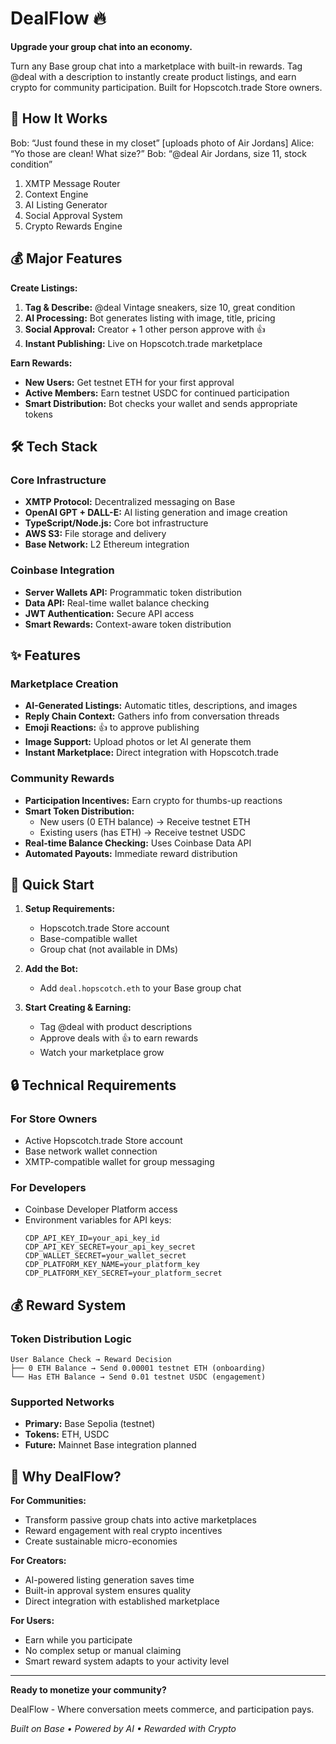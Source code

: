 # DealFlow 🔥

**Upgrade your group chat into an economy.**

Turn any Base group chat into a marketplace with built-in rewards. Tag @deal with a description to instantly create product listings, and earn crypto for community participation. Built for Hopscotch.trade Store owners.

## 🚀 How It Works

Bob: “Just found these in my closet” [uploads photo of Air Jordans]
Alice: “Yo those are clean! What size?”
Bob: “@deal Air Jordans, size 11, stock condition”

1. XMTP Message Router
2. Context Engine
3. AI Listing Generator
4. Social Approval System
5. Crypto Rewards Engine

## 💰 Major Features

**Create Listings:**
1. **Tag & Describe:** @deal Vintage sneakers, size 10, great condition
2. **AI Processing:** Bot generates listing with image, title, pricing
3. **Social Approval:** Creator + 1 other person approve with 👍
4. **Instant Publishing:** Live on Hopscotch.trade marketplace

**Earn Rewards:**
- **New Users:** Get testnet ETH for your first approval
- **Active Members:** Earn testnet USDC for continued participation
- **Smart Distribution:** Bot checks your wallet and sends appropriate tokens

## 🛠️ Tech Stack

### Core Infrastructure
- **XMTP Protocol:** Decentralized messaging on Base
- **OpenAI GPT + DALL-E:** AI listing generation and image creation
- **TypeScript/Node.js:** Core bot infrastructure
- **AWS S3:** File storage and delivery
- **Base Network:** L2 Ethereum integration

### Coinbase Integration
- **Server Wallets API:** Programmatic token distribution
- **Data API:** Real-time wallet balance checking
- **JWT Authentication:** Secure API access
- **Smart Rewards:** Context-aware token distribution

## ✨ Features

### Marketplace Creation
- **AI-Generated Listings:** Automatic titles, descriptions, and images
- **Reply Chain Context:** Gathers info from conversation threads
- **Emoji Reactions:** 👍 to approve publishing
- **Image Support:** Upload photos or let AI generate them
- **Instant Marketplace:** Direct integration with Hopscotch.trade

### Community Rewards
- **Participation Incentives:** Earn crypto for thumbs-up reactions
- **Smart Token Distribution:**
  - New users (0 ETH balance) → Receive testnet ETH
  - Existing users (has ETH) → Receive testnet USDC
- **Real-time Balance Checking:** Uses Coinbase Data API
- **Automated Payouts:** Immediate reward distribution

## 🚦 Quick Start

1. **Setup Requirements:**
   - Hopscotch.trade Store account
   - Base-compatible wallet
   - Group chat (not available in DMs)

2. **Add the Bot:**
   - Add `deal.hopscotch.eth` to your Base group chat

3. **Start Creating & Earning:**
   - Tag @deal with product descriptions
   - Approve deals with 👍 to earn rewards
   - Watch your marketplace grow

## 🔒 Technical Requirements

### For Store Owners
- Active Hopscotch.trade Store account
- Base network wallet connection
- XMTP-compatible wallet for group messaging

### For Developers
- Coinbase Developer Platform access
- Environment variables for API keys:
  ```
  CDP_API_KEY_ID=your_api_key_id
  CDP_API_KEY_SECRET=your_api_key_secret
  CDP_WALLET_SECRET=your_wallet_secret
  CDP_PLATFORM_KEY_NAME=your_platform_key
  CDP_PLATFORM_KEY_SECRET=your_platform_secret
  ```

## 💰 Reward System

### Token Distribution Logic
```
User Balance Check → Reward Decision
├── 0 ETH Balance → Send 0.00001 testnet ETH (onboarding)
└── Has ETH Balance → Send 0.01 testnet USDC (engagement)
```

### Supported Networks
- **Primary:** Base Sepolia (testnet)
- **Tokens:** ETH, USDC
- **Future:** Mainnet Base integration planned

## 🌟 Why DealFlow?

**For Communities:**
- Transform passive group chats into active marketplaces
- Reward engagement with real crypto incentives
- Create sustainable micro-economies

**For Creators:**
- AI-powered listing generation saves time
- Built-in approval system ensures quality
- Direct integration with established marketplace

**For Users:**
- Earn while you participate
- No complex setup or manual claiming
- Smart reward system adapts to your activity level

---

**Ready to monetize your community?**

DealFlow - Where conversation meets commerce, and participation pays.

*Built on Base • Powered by AI • Rewarded with Crypto*
